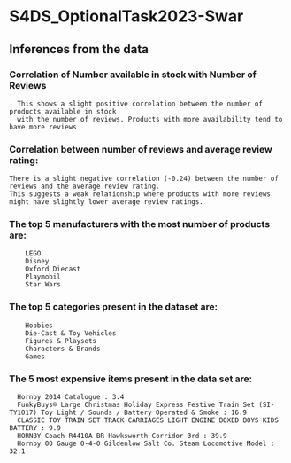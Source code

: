 # S4DS_OptionalTask2023-Swar

## Inferences from the data

### Correlation of Number available in stock with Number of Reviews
      This shows a slight positive correlation between the number of products available in stock 
      with the number of reviews. Products with more availability tend to have more reviews

### Correlation between number of reviews and average review rating:
    There is a slight negative correlation (-0.24) between the number of reviews and the average review rating.
    This suggests a weak relationship where products with more reviews might have slightly lower average review ratings.

### The top 5 manufacturers with the most number of products are: 
        LEGO
        Disney
        Oxford Diecast
        Playmobil
        Star Wars
### The top 5 categories present in the dataset are: 
        Hobbies
        Die-Cast & Toy Vehicles
        Figures & Playsets
        Characters & Brands
        Games

### The 5 most expensive items present in the data set are:
      Hornby 2014 Catalogue : 3.4
      FunkyBuys® Large Christmas Holiday Express Festive Train Set (SI-TY1017) Toy Light / Sounds / Battery Operated & Smoke : 16.9
      CLASSIC TOY TRAIN SET TRACK CARRIAGES LIGHT ENGINE BOXED BOYS KIDS BATTERY : 9.9
      HORNBY Coach R4410A BR Hawksworth Corridor 3rd : 39.9
      Hornby 00 Gauge 0-4-0 Gildenlow Salt Co. Steam Locomotive Model : 32.1
